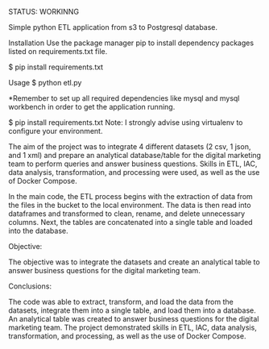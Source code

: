 STATUS: WORKINNG

Simple python ETL application from s3 to Postgresql database.

Installation
Use the package manager pip to install dependency packages listed on requirements.txt file.

$ pip install requirements.txt

Usage
$ python etl.py

*Remember to set up all required dependencies like mysql and mysql workbench in order to get the application running.

$ pip install requirements.txt  Note: I strongly advise using virtualenv to configure your environment.

The aim of the project was to integrate 4 different datasets (2 csv, 1 json, and 1 xml) and prepare an analytical database/table for the digital marketing team to perform queries and answer business questions. Skills in ETL, IAC, data analysis, transformation, and processing were used, as well as the use of Docker Compose.

In the main code, the ETL process begins with the extraction of data from the files in the bucket to the local environment. The data is then read into dataframes and transformed to clean, rename, and delete unnecessary columns. Next, the tables are concatenated into a single table and loaded into the database.

Objective:

The objective was to integrate the datasets and create an analytical table to answer business questions for the digital marketing team.

Conclusions:

The code was able to extract, transform, and load the data from the datasets, integrate them into a single table, and load them into a database. An analytical table was created to answer business questions for the digital marketing team. The project demonstrated skills in ETL, IAC, data analysis, transformation, and processing, as well as the use of Docker Compose.
